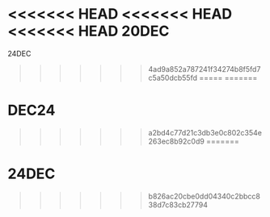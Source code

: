 <<<<<<< HEAD
<<<<<<< HEAD
<<<<<<< HEAD
20DEC
=======
24DEC
>>>>>>> 4ad9a852a787241f34274b8f5fd7c5a50dcb55fd
=====
=======
# DEC24
>>>>>>> a2bd4c77d21c3db3e0c802c354e263ec8b92c0d9
=======
# 24DEC
>>>>>>> b826ac20cbe0dd04340c2bbcc838d7c83cb27794
